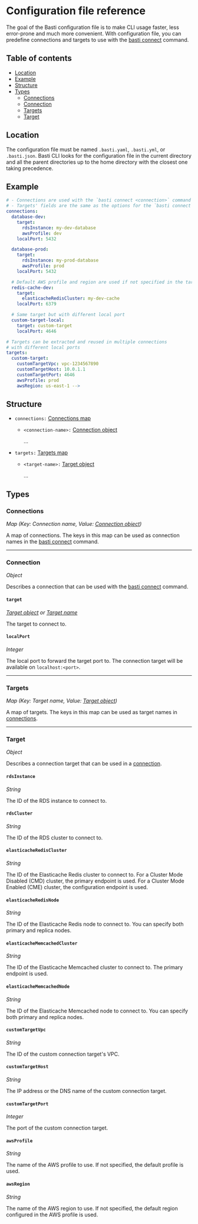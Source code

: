 <!-- omit from toc -->
# Configuration file reference

The goal of the Basti configuration file is to make CLI usage faster, less error-prone and much more convenient. With configuration file, you can predefine connections and targets to use with the [basti connect](./cli.md#basti-connect-command) command.

<!-- omit from toc -->
## Table of contents
- [Location](#location)
- [Example](#example)
- [Structure](#structure)
- [Types](#types)
  - [Connections](#connections)
  - [Connection](#connection)
  - [Targets](#targets)
  - [Target](#target-1)

## Location

The configuration file must be named `.basti.yaml`, `.basti.yml`, or `.basti.json`. 
Basti CLI looks for the configuration file in the current directory and all the parent directories up to the home directory with the closest one taking precedence.

## Example

```yaml
# - Connections are used with the `basti connect <connection>` command
# - Targets' fields are the same as the options for the `basti connect` command
connections: 
  database-dev:
    target:
      rdsInstance: my-dev-database
      awsProfile: dev
    localPort: 5432

  database-prod:
    target:
      rdsInstance: my-prod-database
      awsProfile: prod
    localPort: 5432

  # Default AWS profile and region are used if not specified in the target
  redis-cache-dev:
    target:
      elasticacheRedisCluster: my-dev-cache
    localPort: 6379

  # Same target but with different local port
  custom-target-local:
    target: custom-target
    localPort: 4646

# Targets can be extracted and reused in multiple connections
# with different local ports
targets:
  custom-target:
    customTargetVpc: vpc-1234567890
    customTargetHost: 10.0.1.1
    customTargetPort: 4646
    awsProfile: prod
    awsRegion: us-east-1 -->
```

## Structure

* `connections:` [Connections map](#connections)
  * `<connection-name>:` [Connection object](#connection)
  
    ...

* `targets:` [Targets map](#targets)
  * `<target-name>:` [Target object](#target-type)
  
    ...

## Types

### Connections

_Map (Key: Connection name, Value: [Connection object](#connection))_

A map of connections. The keys in this map can be used as connection names in the [basti connect](./cli.md#basti-connect-command) command.

---

### Connection

_Object_ 

Describes a connection that can be used with the [basti connect](./cli.md#basti-connect-command) command.

<!-- omit from toc -->
#### `target`

_[Target object](#target-type) or [Target name](#targets)_

The target to connect to.

<!-- omit from toc -->
#### `localPort`

_Integer_

The local port to forward the target port to. The connection target will be available on `localhost:<port>`.


---

### Targets

_Map (Key: Target name, Value: [Target object](#target))_

A map of targets. The keys in this map can be used as target names in [connections](#connection).

---

### Target<span id="target-type"></span>

_Object_

Describes a connection target that can be used in a [connection](#connection).

<!-- omit from toc -->
#### `rdsInstance`

_String_

The ID of the RDS instance to connect to.

<!-- omit from toc -->
#### `rdsCluster`

_String_

The ID of the RDS cluster to connect to.

<!-- omit from toc -->
#### `elasticacheRedisCluster`

_String_

The ID of the Elasticache Redis cluster to connect to. For a Cluster Mode Disabled (CMD) cluster, the primary endpoint is used. For a Cluster Mode Enabled (CME) cluster, the configuration endpoint is used.

<!-- omit from toc -->
#### `elasticacheRedisNode`

_String_

The ID of the Elasticache Redis node to connect to. You can specify both primary and replica nodes.

<!-- omit from toc -->
#### `elasticacheMemcachedCluster`

_String_

The ID of the Elasticache Memcached cluster to connect to. The primary endpoint is used.

<!-- omit from toc -->
#### `elasticacheMemcachedNode`

_String_

The ID of the Elasticache Memcached node to connect to. You can specify both primary and replica nodes.

<!-- omit from toc -->
#### `customTargetVpc`

_String_

The ID of the custom connection target's VPC.

<!-- omit from toc -->
#### `customTargetHost`

_String_

The IP address or the DNS name of the custom connection target.

<!-- omit from toc -->
#### `customTargetPort`

_Integer_

The port of the custom connection target.

<!-- omit from toc -->
#### `awsProfile`

_String_

The name of the AWS profile to use. If not specified, the default profile is used.

<!-- omit from toc -->
#### `awsRegion`

_String_

The name of the AWS region to use. If not specified, the default region configured in the AWS profile is used.